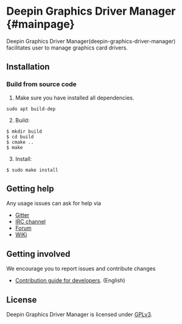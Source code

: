 # Deepin Graphics Driver Manager {#mainpage}

Deepin Graphics Driver Manager(deepin-graphics-driver-manager) facilitates user to manage graphics card drivers.

## Installation

### Build from source code

1. Make sure you have installed all dependencies.
````
sudo apt build-dep
````

2. Build:

````
$ mkdir build
$ cd build
$ cmake ..
$ make
````

3. Install:

````
$ sudo make install
````

## Getting help

Any usage issues can ask for help via

* [Gitter](https://gitter.im/orgs/linuxdeepin/rooms)
* [IRC channel](https://webchat.freenode.net/?channels=deepin)
* [Forum](https://bbs.deepin.org)
* [WiKi](https://wiki.deepin.org/)

## Getting involved

We encourage you to report issues and contribute changes

* [Contribution guide for developers](https://github.com/linuxdeepin/developer-center/wiki/Contribution-Guidelines-for-Developers-en). (English)

## License

Deepin Graphics Driver Manager is licensed under [GPLv3](LICENSE).
